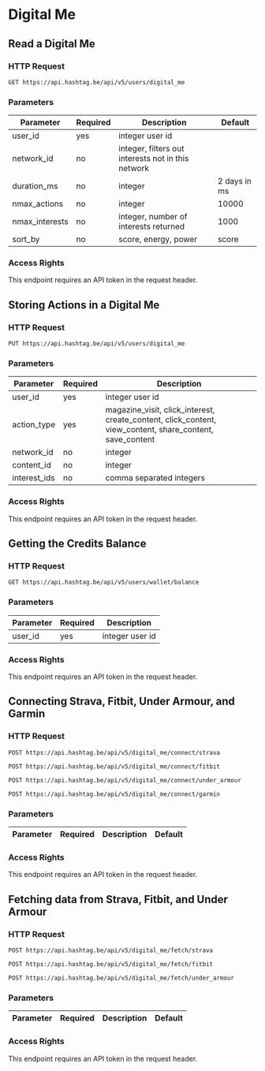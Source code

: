 # Digital Me




## Read a Digital Me

### HTTP Request

`GET https://api.hashtag.be/api/v5/users/digital_me`

### Parameters

Parameter | Required | Description | Default
--------- | -------- | ----------- | -------
user_id | yes | integer user id |
network_id | no | integer, filters out interests not in this network |
duration_ms | no | integer | 2 days in ms
nmax_actions | no | integer | 10000
nmax_interests | no | integer, number of interests returned | 1000
sort_by | no | score, energy, power | score

### Access Rights

This endpoint requires an API token in the request header.






## Storing Actions in a Digital Me

### HTTP Request

`PUT https://api.hashtag.be/api/v5/users/digital_me`

### Parameters

Parameter | Required | Description
--------- | -------- | -----------
user_id | yes | integer user id
action_type | yes | magazine_visit, click_interest, create_content, click_content, view_content, share_content, save_content
network_id | no | integer
content_id | no | integer
interest_ids | no | comma separated integers

### Access Rights

This endpoint requires an API token in the request header.





## Getting the Credits Balance

### HTTP Request

`GET https://api.hashtag.be/api/v5/users/wallet/balance`

### Parameters

Parameter | Required | Description
--------- | -------- | -----------
user_id | yes | integer user id

### Access Rights

This endpoint requires an API token in the request header.








## Connecting Strava, Fitbit, Under Armour, and Garmin

### HTTP Request

`POST https://api.hashtag.be/api/v5/digital_me/connect/strava`

`POST https://api.hashtag.be/api/v5/digital_me/connect/fitbit`

`POST https://api.hashtag.be/api/v5/digital_me/connect/under_armour`

`POST https://api.hashtag.be/api/v5/digital_me/connect/garmin`

### Parameters

Parameter | Required | Description | Default
--------- | -------- | ----------- | -------

### Access Rights

This endpoint requires an API token in the request header.




## Fetching data from Strava, Fitbit, and Under Armour

### HTTP Request

`POST https://api.hashtag.be/api/v5/digital_me/fetch/strava`

`POST https://api.hashtag.be/api/v5/digital_me/fetch/fitbit`

`POST https://api.hashtag.be/api/v5/digital_me/fetch/under_armour`

### Parameters

Parameter | Required | Description | Default
--------- | -------- | ----------- | -------

### Access Rights

This endpoint requires an API token in the request header.


